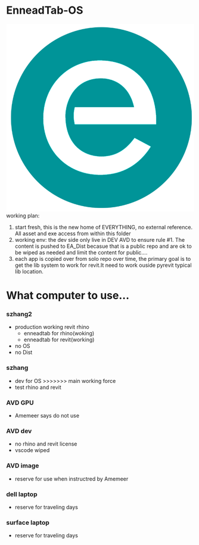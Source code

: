 # EnneadTab-OS

![alt text](Apps\\lib\\EnneadTab\\images\\logo_ennead-e.png)
working plan:
1. start fresh, this is the new home of EVERYTHING, no external reference. All asset and exe access from within this folder
2. working env: the dev side only live in DEV AVD to ensure rule #1. The content is pushed to EA_Dist becasue that is a public repo and are ok to be wiped as needed and limit the content for public....
3. each app is copied over from solo repo over time, the primary goal is to get the lib system to work for revit.It need to work ouside pyrevit typical lib location.

# What computer to use...

### szhang2
- production working revit rhino
    - enneadtab for rhino(woking)
    - enneadtab for revit(working)
- no OS
- no Dist


### szhang
- dev for OS >>>>>>> main working force
- test rhino and revit

### AVD GPU
- Amemeer says do not use

### AVD dev
- no rhino and revit license
- vscode wiped

### AVD image
- reserve for use when instructred by Amemeer

### dell laptop
- reserve for traveling days


### surface laptop
- reserve for traveling days